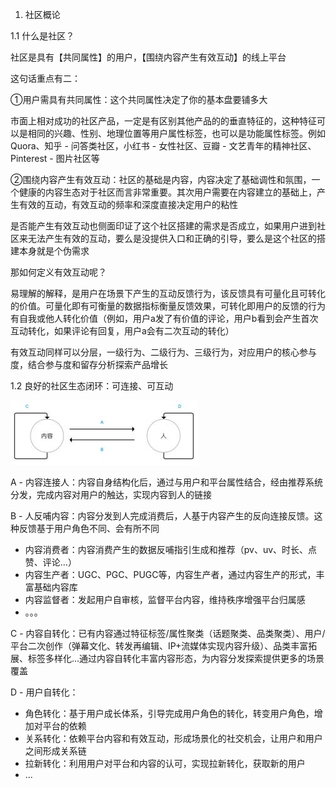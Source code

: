 1. 社区概论


1.1 什么是社区？

社区是具有【共同属性】的用户，【围绕内容产生有效互动】的线上平台

这句话重点有二：

①用户需具有共同属性：这个共同属性决定了你的基本盘要铺多大

市面上相对成功的社区产品，一定是有区别其他产品的的垂直特征的，这种特征可以是相同的兴趣、性别、地理位置等用户属性标签，也可以是功能属性标签。例如Quora、知乎 - 问答类社区，小红书 - 女性社区、豆瓣 - 文艺青年的精神社区、Pinterest - 图片社区等

②围绕内容产生有效互动：社区的基础是内容，内容决定了基础调性和氛围，一个健康的内容生态对于社区而言非常重要。其次用户需要在内容建立的基础上，产生有效的互动，有效互动的频率和深度直接决定用户的粘性

是否能产生有效互动也侧面印证了这个社区搭建的需求是否成立，如果用户进到社区来无法产生有效的互动，要么是没提供入口和正确的引导，要么是这个社区的搭建本身就是个伪需求

那如何定义有效互动呢？

易理解的解释，是用户在场景下产生的互动反馈行为，该反馈具有可量化且可转化的价值。可量化即有可衡量的数据指标衡量反馈效果，可转化即用户的反馈的行为有自我或他人转化价值（例如，用户a发了有价值的评论，用户b看到会产生首次互动转化，如果评论有回复，用户a会有二次互动的转化）

有效互动同样可以分层，一级行为、二级行为、三级行为，对应用户的核心参与度，结合参与度和留存分析探索产品增长

1.2 良好的社区生态闭环：可连接、可互动

![](/assets/AvUrae.png)

A - 内容连接人：内容自身结构化后，通过与用户和平台属性结合，经由推荐系统分发，完成内容对用户的触达，实现内容到人的链接

B - 人反哺内容：内容分发到人完成消费后，人基于内容产生的反向连接反馈。这种反馈基于用户角色不同、会有所不同

* 内容消费者：内容消费产生的数据反哺指引生成和推荐（pv、uv、时长、点赞、评论...）
* 内容生产者：UGC、PGC、PUGC等，内容生产者，通过内容生产的形式，丰富基础内容库
* 内容监督者：发起用户自审核，监督平台内容，维持秩序增强平台归属感
* 。。。

C - 内容自转化：已有内容通过特征标签/属性聚类（话题聚类、品类聚类）、用户/平台二次创作（弹幕文化、转发再编辑、IP+流媒体实现内容升级）、品类丰富拓展、标签多样化...通过内容自转化丰富内容形态，为内容分发探索提供更多的场景覆盖

D - 用户自转化：

* 角色转化：基于用户成长体系，引导完成用户角色的转化，转变用户角色，增加对平台的依赖
* 关系转化：依赖平台内容和有效互动，形成场景化的社交机会，让用户和用户之间形成关系链
* 拉新转化：利用用户对平台和内容的认可，实现拉新转化，获取新的用户
* ...




